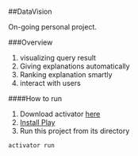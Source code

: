 ##DataVision

On-going personal project.

###Overview
1. visualizing query result
2. Giving explanations automatically
3. Ranking explanation smartly
4. interact with users

####How to run

1. Download activator [here](https://www.playframework.com/)
2. [Install Play](https://www.playframework.com/documentation/2.4.x/Installing)
3. Run this project from its directory
```
activator run
```
